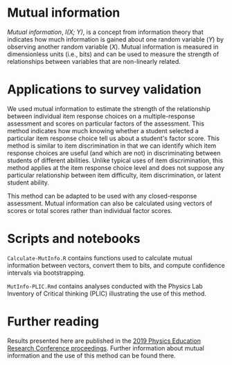# Mutual information

*Mutual information*, *I(X; Y)*, is a concept from information theory that indicates how much information is gained about one random variable (*Y*) by observing another random
variable (*X*). Mutual information is measured in dimensionless units (i.e., bits) and can be used to measure the strength of relationships between variables that are
non-linearly related.

# Applications to survey validation

We used mutual information to estimate the strength of the relationship between individual item response choices on a multiple-response assessment and scores on particular
factors of the assessment. This method indicates how much knowing whether a student selected a particular item response choice tell us about a student's factor score. This
method is similar to item discrimination in that we can identify which item response choices are useful (and which are not) in discriminating between students of different
abilities. Unlike typical uses of item discrimination, this method applies at the item response choice level and does not suppose any particular relationship between item
difficulty, item discrimination, or latent student ability.

This method can be adapted to be used with any closed-response assessment. Mutual information can also be calculated using vectors of scores or total scores rather than
individual factor scores.

# Scripts and notebooks

`Calculate-MutInfo.R` contains functions used to calculate mutual information between vectors, convert them to bits, and compute confidence intervals via bootstrapping.

`MutInfo-PLIC.Rmd` contains analyses conducted with the Physics Lab Inventory of Critical thinking (PLIC) illustrating the use of this method.

# Further reading

Results presented here are published in the [2019 Physics Education Research Conference proceedings](https://www.compadre.org/per/items/detail.cfm?ID=15222). Further information
about mutual information and the use of this method can be found there.
